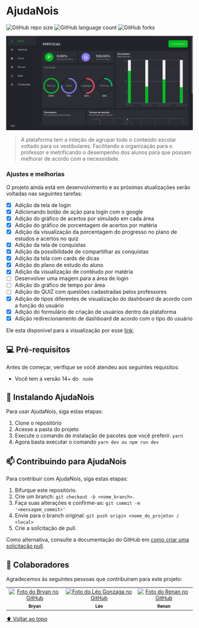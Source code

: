 # AjudaNois

<!---Esses são exemplos. Veja https://shields.io para outras pessoas ou para personalizar este conjunto de escudos. Você pode querer incluir dependências, status do projeto e informações de licença aqui--->

![GitHub repo size](https://img.shields.io/github/repo-size/LeoGonzaga/ajuda-nois-frontend?style=for-the-badge)
![GitHub language count](https://img.shields.io/github/languages/count/LeoGonzaga/ajuda-nois-frontend?style=for-the-badge)
![GitHub forks](https://img.shields.io/github/forks/LeoGonzaga/ajuda-nois-frontend?style=for-the-badge)

<img src="screenshot.png" alt="exemplo imagem">

> A plataforma tem a inteção de agrupar todo o conteúdo escolar voltado para os vestibulares. Facilitando a organização para o professor e metrificando o desempenho dos alunos para que possam melhorar de acordo com a necessidade.

### Ajustes e melhorias

O projeto ainda está em desenvolvimento e as próximas atualizações serão voltadas nas seguintes tarefas:

- [x] Adição da tela de login
- [x] Adicionando botão de ação para login com o google
- [x] Adição do gráfico de acertos por simulado em cada área
- [x] Adição do gráfico de porcentagem de acertos por matéria
- [x] Adição da visualização da porcentagem do progresso no plano de estudos e acertos no quiz
- [x] Adição da tela de conquistas
- [x] Adição da possibilidade de compartilhar as conquistas
- [x] Adição da tela com cards de dicas
- [x] Adição do plano de estudo do aluno
- [x] Adição da visualização de contéudo por matéria
- [ ] Desenvolver uma imagem para a área de login
- [ ] Adição do gráfico de tempo por área
- [ ] Adição do QUIZ com questões cadastradas pelos professores
- [x] Adição de tipos diferentes de visualização do dashboard de acordo com a função do usuário
- [x] Adição do formulário de criação de usuários dentro da plataforma
- [x] Adição redirecionamento de dashboard de acordo com o tipo do usuário

Ele esta disponivel para a visualização por esse [link](https://ajudanois.vercel.app/).

## 💻 Pré-requisitos

Antes de começar, verifique se você atendeu aos seguintes requisitos:

<!---Estes são apenas requisitos de exemplo. Adicionar, duplicar ou remover conforme necessário--->

- Você tem a versão 14+ do ` node`

## 🚀 Instalando AjudaNois

Para usar AjudaNois, siga estas etapas:

1. Clone o repositório
2. Acesse a pasta do projeto
3. Execute o comando de instalação de pacotes que você preferir. `yarn`
4. Agora basta executar o comando `yarn dev ou npm run dev`

## 📫 Contribuindo para AjudaNois

<!---Se o seu README for longo ou se você tiver algum processo ou etapas específicas que deseja que os contribuidores sigam, considere a criação de um arquivo CONTRIBUTING.md separado--->

Para contribuir com AjudaNois, siga estas etapas:

1. Bifurque este repositório.
2. Crie um branch: `git checkout -b <nome_branch>`.
3. Faça suas alterações e confirme-as: `git commit -m '<mensagem_commit>'`
4. Envie para o branch original: `git push origin <nome_do_projeto> / <local>`
5. Crie a solicitação de pull.

Como alternativa, consulte a documentação do GitHub em [como criar uma solicitação pull](https://help.github.com/en/github/collaborating-with-issues-and-pull-requests/creating-a-pull-request).

## 🤝 Colaboradores

Agradecemos às seguintes pessoas que contribuíram para este projeto:

<table>
  <tr>
    <td align="center">
      <a href="#">
        <img src="https://avatars.githubusercontent.com/u/33606389?v=4" width="100px;" alt="Foto do Bryan no GitHub"/><br>
        <sub>
          <b>Bryan</b>
        </sub>
      </a>
    </td>
     <td align="center">
      <a href="#">
        <img src="https://avatars.githubusercontent.com/u/15916913?s=96&v=4" width="100px;" alt="Foto do Léo Gonzaga no GitHub"/><br>
        <sub>
          <b>Léo</b>
        </sub>
      </a>
    </td>
    <td align="center">
      <a href="#">
        <img src="https://avatars.githubusercontent.com/u/38925361?v=4" width="100px;" alt="Foto do Renan no GitHub"/><br>
        <sub>
          <b>Renan</b>
        </sub>
      </a>
    </td>
  </tr>
</table>

<!--
## 😄 Seja um dos contribuidores<br>

Quer fazer parte desse projeto? Clique [AQUI](CONTRIBUTING.md) e leia como contribuir.

## 📝 Licença

Esse projeto está sob licença. Veja o arquivo [LICENÇA](LICENSE.md) para mais detalhes.
-->

[⬆ Voltar ao topo](#nome-do-projeto)<br>
